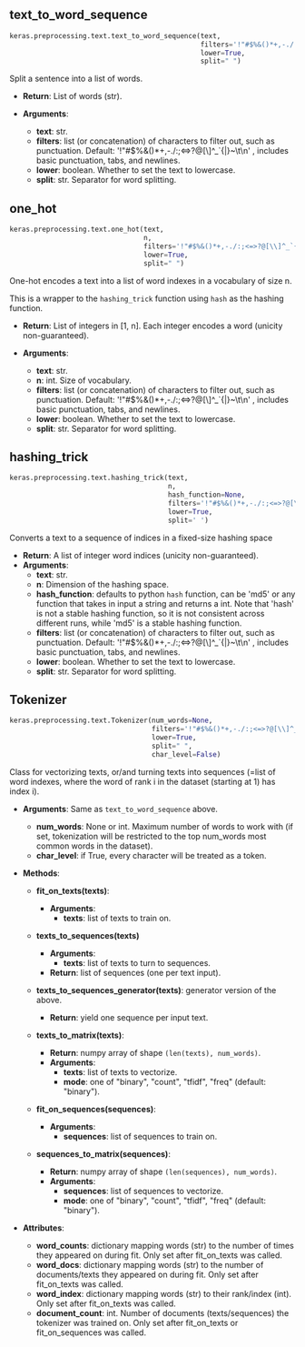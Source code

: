 
## text_to_word_sequence

```python
keras.preprocessing.text.text_to_word_sequence(text,
                                               filters='!"#$%&()*+,-./:;<=>?@[\\]^_`{|}~\t\n',
                                               lower=True,
                                               split=" ")
```

Split a sentence into a list of words.

- __Return__: List of words (str).

- __Arguments__:
    - __text__: str.
    - __filters__: list (or concatenation) of characters to filter out, such as
         punctuation. Default: '!"#$%&()*+,-./:;<=>?@[\\]^_`{|}~\t\n' , includes
         basic punctuation, tabs, and newlines.
    - __lower__: boolean. Whether to set the text to lowercase.
    - __split__: str. Separator for word splitting.

## one_hot

```python
keras.preprocessing.text.one_hot(text,
                                 n,
                                 filters='!"#$%&()*+,-./:;<=>?@[\\]^_`{|}~\t\n',
                                 lower=True,
                                 split=" ")
```

One-hot encodes a text into a list of word indexes in a vocabulary of size n.

This is a wrapper to the `hashing_trick` function using `hash` as the hashing function.

- __Return__: List of integers in [1, n]. Each integer encodes a word (unicity non-guaranteed).

- __Arguments__:
    - __text__: str.
    - __n__: int. Size of vocabulary.
    - __filters__: list (or concatenation) of characters to filter out, such as
         punctuation. Default: '!"#$%&()*+,-./:;<=>?@[\\]^_`{|}~\t\n' , includes
         basic punctuation, tabs, and newlines.
    - __lower__: boolean. Whether to set the text to lowercase.
    - __split__: str. Separator for word splitting.
    
## hashing_trick

```python
keras.preprocessing.text.hashing_trick(text, 
                                       n,
                                       hash_function=None,
                                       filters='!"#$%&()*+,-./:;<=>?@[\\]^_`{|}~\t\n',
                                       lower=True,
                                       split=' ')
```

Converts a text to a sequence of indices in a fixed-size hashing space

- __Return__:
        A list of integer word indices (unicity non-guaranteed).
- __Arguments__:
    - __text__: str.
    - __n__: Dimension of the hashing space.
    - __hash_function__: defaults to python `hash` function, can be 'md5' or
            any function that takes in input a string and returns a int.
            Note that 'hash' is not a stable hashing function, so
            it is not consistent across different runs, while 'md5'
            is a stable hashing function.
    - __filters__: list (or concatenation) of characters to filter out, such as
         punctuation. Default: '!"#$%&()*+,-./:;<=>?@[\\]^_`{|}~\t\n' , includes
         basic punctuation, tabs, and newlines.
    - __lower__: boolean. Whether to set the text to lowercase.
    - __split__: str. Separator for word splitting.

## Tokenizer

```python
keras.preprocessing.text.Tokenizer(num_words=None,
                                   filters='!"#$%&()*+,-./:;<=>?@[\\]^_`{|}~\t\n',
                                   lower=True,
                                   split=" ",
                                   char_level=False)
```

Class for vectorizing texts, or/and turning texts into sequences (=list of word indexes, where the word of rank i in the dataset (starting at 1) has index i).

- __Arguments__: Same as `text_to_word_sequence` above.
    - __num_words__: None or int. Maximum number of words to work with (if set, tokenization will be restricted to the top num_words most common words in the dataset).
    - __char_level__: if True, every character will be treated as a token.

- __Methods__:

    - __fit_on_texts(texts)__: 
        - __Arguments__:
            - __texts__: list of texts to train on.

    - __texts_to_sequences(texts)__
        - __Arguments__: 
            - __texts__: list of texts to turn to sequences.
        - __Return__: list of sequences (one per text input).

    - __texts_to_sequences_generator(texts)__: generator version of the above. 
        - __Return__: yield one sequence per input text.

    - __texts_to_matrix(texts)__:
        - __Return__: numpy array of shape `(len(texts), num_words)`.
        - __Arguments__:
            - __texts__: list of texts to vectorize.
            - __mode__: one of "binary", "count", "tfidf", "freq" (default: "binary").

    - __fit_on_sequences(sequences)__: 
        - __Arguments__:
            - __sequences__: list of sequences to train on. 

    - __sequences_to_matrix(sequences)__:
        - __Return__: numpy array of shape `(len(sequences), num_words)`.
        - __Arguments__:
            - __sequences__: list of sequences to vectorize.
            - __mode__: one of "binary", "count", "tfidf", "freq" (default: "binary").

- __Attributes__:
    - __word_counts__: dictionary mapping words (str) to the number of times they appeared on during fit. Only set after fit_on_texts was called. 
    - __word_docs__: dictionary mapping words (str) to the number of documents/texts they appeared on during fit. Only set after fit_on_texts was called.
    - __word_index__: dictionary mapping words (str) to their rank/index (int). Only set after fit_on_texts was called.
    - __document_count__: int. Number of documents (texts/sequences) the tokenizer was trained on. Only set after fit_on_texts or fit_on_sequences was called.



